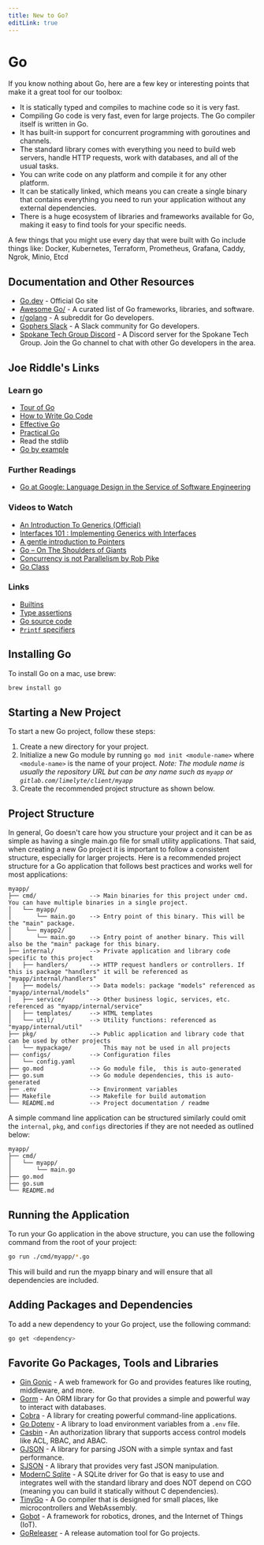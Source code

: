 ```yaml
---
title: New to Go?
editLink: true
---
```


# Go

If you know nothing about Go, here are a few key or interesting points that make it a great tool for our toolbox:

* It is statically typed and compiles to machine code so it is very fast.
* Compiling Go code is very fast, even for large projects. The Go compiler itself is written in Go.
* It has built-in support for concurrent programming with goroutines and channels.
* The standard library comes with everything you need to build web servers, handle HTTP requests, work with databases, and all of the usual tasks.
* You can write code on any platform and compile it for any other platform.
* It can be statically linked, which means you can create a single binary that contains everything you need to run your application without any external dependencies.
* There is a huge ecosystem of libraries and frameworks available for Go, making it easy to find tools for your specific needs.

A few things that you might use every day that were built with Go include things like: Docker, Kubernetes, Terraform, Prometheus, Grafana, Caddy, Ngrok, Minio, Etcd


## Documentation and Other Resources

* [Go.dev](https://go.dev) - Official Go site
* [Awesome Go/](https://awesome-go.com/) - A curated list of Go frameworks, libraries, and software.
* [r/golang](https://www.reddit.com/r/golang/) - A subreddit for Go developers.
* [Gophers Slack](https://gophers.slack.com/) - A Slack community for Go developers.
* [Spokane Tech Group Discord](https://discord.gg/B9dfrQVD) - A Discord server for the Spokane Tech Group. Join the Go channel to chat with other Go developers in the area.

## Joe Riddle's Links

### Learn go
- [Tour of Go](https://go.dev/tour/welcome/1)
- [How to Write Go Code](https://go.dev/doc/code)
- [Effective Go](https://go.dev/doc/effective_go)
- [Practical Go](https://dave.cheney.net/practical-go)
- Read the stdlib
- [Go by example](https://gobyexample.com/)
### Further Readings
- [Go at Google: Language Design in the Service of Software Engineering](https://go.dev/talks/2012/splash.article)
### Videos to Watch
- [An Introduction To Generics (Official)](https://go.dev/blog/intro-generics)
- [Interfaces 101 : Implementing Generics with Interfaces](https://www.youtube.com/watch?v=34ZmIfWOb0U)
- [A gentle introduction to Pointers](https://www.alexedwards.net/blog/a-gentle-introduction-to-pointers)
- [Go – On The Shoulders of Giants](https://spf13.com/presentation/on-the-shoulders-of-giants/)
- [Concurrency is not Parallelism by Rob Pike](https://www.youtube.com/watch?v=oV9rvDllKEg)
- [Go Class](https://www.youtube.com/playlist?list=PLoILbKo9rG3skRCj37Kn5Zj803hhiuRK6)
### Links
- [Builtins](https://pkg.go.dev/builtin)
- [Type assertions](https://go.dev/tour/methods/15)
- [Go source code](https://cs.opensource.google/go/go/+/refs/tags/go1.21.0:src/)
- [`Printf` specifiers](https://cplusplus.com/reference/cstdio/printf/)


## Installing Go

To install Go on a mac, use brew:

```bash
brew install go
```

## Starting a New Project

To start a new Go project, follow these steps:

1. Create a new directory for your project.
2. Initialize a new Go module by running `go mod init <module-name>` where `<module-name>` is the name of your project.
    *Note: The module name is usually the repository URL but can be any name such as `myapp` or `gitlab.com/limelyte/client/myapp`*
3. Create the recommended project structure as shown below.

## Project Structure

In general, Go doesn't care how you structure your project and it can be as simple as having a single main.go file for small utility applications. That said, when creating a new Go project it is important to follow a consistent structure, especially for larger projects. Here is a recommended project structure for a Go application that follows best practices and works well for most applications:

```
myapp/
├── cmd/               --> Main binaries for this project under cmd. You can have multiple binaries in a single project.
│   └── myapp/
│       └── main.go    --> Entry point of this binary. This will be the "main" package.
│    └── myapp2/
│       └── main.go    --> Entry point of another binary. This will also be the "main" package for this binary.
├── internal/          --> Private application and library code specific to this project
│   ├── handlers/      --> HTTP request handlers or controllers. If this is package "handlers" it will be referenced as "myapp/internal/handlers"
│   ├── models/        --> Data models: package "models" referenced as "myapp/internal/models"
│   ├── service/       --> Other business logic, services, etc. referenced as "myapp/internal/service"
│   ├── templates/     --> HTML templates
│   └── util/          --> Utility functions: referenced as "myapp/internal/util"
├── pkg/               --> Public application and library code that can be used by other projects 
│   └── mypackage/         This may not be used in all projects
├── configs/           --> Configuration files
│   └── config.yaml    
├── go.mod             --> Go module file,  this is auto-generated
├── go.sum             --> Go module dependencies, this is auto-generated
├── .env               --> Environment variables
├── Makefile           --> Makefile for build automation
└── README.md          --> Project documentation / readme

```

A simple command line application can be structured similarly could omit the `internal`, `pkg`, and `configs` directories if they are not needed as outlined below:

```
myapp/
├── cmd/
│   └── myapp/
│       └── main.go
├── go.mod
├── go.sum
└── README.md
```

## Running the Application

To run your Go application in the above structure, you can use the following command from the root of your project:

```bash
go run ./cmd/myapp/*.go
```

This will build and run the myapp binary and will ensure that all dependencies are included.

## Adding Packages and Dependencies

To add a new dependency to your Go project, use the following command:

```bash
go get <dependency>
```

## Favorite Go Packages, Tools and Libraries

* [Gin Gonic](https://github.com/gin-gonic/gin) - A web framework for Go and provides features like routing, middleware, and more.
* [Gorm](https://gorm.io/) - An ORM library for Go that provides a simple and powerful way to interact with databases.
* [Cobra](https://github.com/spf13/cobra) - A library for creating powerful command-line applications.
* [Go Dotenv](https://github.com/joho/godotenv) - A library to load environment variables from a `.env` file.
* [Casbin](https://casbin.org/) - An authorization library that supports access control models like ACL, RBAC, and ABAC.
* [GJSON](https://github.com/tidwall/gjson) - A library for parsing JSON with a simple syntax and fast performance.
* [SJSON](https://github.com/tidwall/sjson) - A library that provides very fast JSON manipulation.
* [ModernC Sqlite](https://pkg.go.dev/modernc.org/sqlite) - A SQLite driver for Go that is easy to use and integrates well with the standard library and does NOT depend on CGO (meaning you can build it statically without C dependencies).
* [TinyGo](https://tinygo.org/) - A Go compiler that is designed for small places, like microcontrollers and WebAssembly.
* [Gobot](https://gobot.io/) - A framework for robotics, drones, and the Internet of Things (IoT).
* [GoReleaser](https://goreleaser.com/) - A release automation tool for Go projects.
